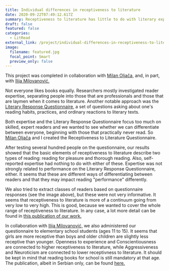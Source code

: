 ```yaml
---
title: Individual differences in receptiveness to literature
date: 2020-09-22T07:49:12.617Z
summary: Receptiveness to literature has little to do with literary expertise
draft: false
featured: false
categories:
  - LitRead
external_link: /project/individual-differences-in-receptiveness-to-literature
image:
  filename: featured.jpg
  focal_point: Smart
  preview_only: false
---
```

This project was completed in collaboration with [Milan Oljača,](http://www.blizanci.rs/tim_oljaca.php) and, in part, with [Ilija Milovanović.](https://scholar.google.com/citations?user=m1KBaicAAAAJ&hl=sr&oi=ao)

Not everyone likes books equally. Researchers mostly investigated reader expertise, separating people into those that are professionals and those that are laymen when it comes to literature. Another notable approach was the [Literary Response Questionnaire,](https://sites.ualberta.ca/~dmiall/MiallPub/Miall_Kuiken_LRQ_95.htm) a set of questions asking about one's reading habits, practices, and ordinary reactions to literary texts.

Both expertise and the Literary Response Questionnaire focus too much on skilled, expert readers and we wanted to see whether we can differentiate between everyone, beginning with those that practically never read. So [Milan Oljača](http://www.blizanci.rs/tim_oljaca.php) and I created the Receptiveness to Literature Questionnaire.

After testing several hundred people on the questionnaire, our results showed that the basic elements of receptiveness to literature describe two types of reading: reading for pleasure and thorough reading. Also, self-reported expertise had nothing to do with either of these. Expertise was not strongly related to performance on the Literary Response Questionnaire, either. It seems that these are different ways of differentiating between readers and that they may impact reading "performance" differently.

We also tried to extract classes of readers based on questionnaire responses (see the image above), but these were not very informative. It seems that receptiveness to literature is more of a continuum going from very low to very high. This is good, because we wanted to cover the whole range of receptiveness to literature. In any case, a lot more detail can be found in [this publication of our work.](https://scindeks.ceon.rs/article.aspx?artid=0048-57051902179N)

In collaboration with [Ilija Milovanović,](https://scholar.google.com/citations?user=m1KBaicAAAAJ&hl=sr&oi=ao) we also administered our questionnaire to elementary school students (ages 11 to 15). It seems that girls are more receptive than boys and older children are slightly less receptive than younger. Openness to experience and Conscientiousness are connected to higher receptiveness to literature, while Aggressiveness and Neuroticism are connected to lower receptivness to literature. It should be kept in mind that reading books for school is still mandatory at that age. The publication, albeit in Serbian only, can be found [here.](http://scindeks.ceon.rs/article.aspx?query=ARTAU%26and%26Nenadi%25c4%2587%2bFilip&page=1&sort=1&stype=0&backurl=%2fSearchResults.aspx%3fquery%3dARTAU%2526and%2526Nenadi%2525c4%252587%252bFilip%26page%3d0%26sort%3d1%26stype%3d0)